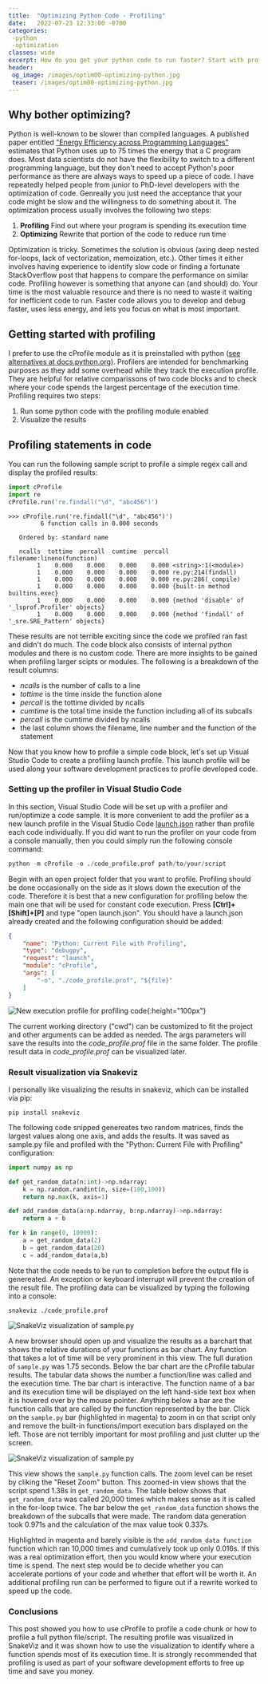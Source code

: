 ```yaml
---
title:  "Optimizing Python Code - Profiling"
date:   2022-07-23 12:33:00 -0700
categories: 
 -python 
 -optimization
classes: wide
excerpt: How do you get your python code to run faster? Start with profiling and follow the following tips.
header:
 og_image: /images/optim00-optimizing-python.jpg
 teaser: /images/optim00-optimizing-python.jpg
---
```


##  Why bother optimizing?

Python is well-known to be slower than compiled languages. A published paper entitled ["Energy Efficiency across Programming Languages"](https://greenlab.di.uminho.pt/wp-content/uploads/2017/10/sleFinal.pdf) estimates that Python uses up to 75 times the energy that a C program does. Most data scientists do not have the flexibility to switch to a different programming language, but they don't need to accept Python's poor performance as there are always ways to speed up a piece of code. I have repeatedly helped people from junior to PhD-level developers with the optimization of code. Genreally you just need the acceptance that your code might be slow and the willingness to do something about it. The optimization process usually involves the following two steps:

1. **Profiling** Find out where your program is spending its execution time
2. **Optimizing** Rewrite that portion of the code to reduce run time

Optimization is tricky. Sometimes the solution is obvious (axing deep nested for-loops, lack of vectorization, memoization, etc.). Other times it either involves having experience to identify slow code or finding a fortunate StackOverflow post that happens to compare the performance on similar code. Profiling however is something that anyone can (and should) do. Your time is the most valuable resource and there is no need to waste it waiting for inefficient code to run. Faster code allows you to develop and debug faster, uses less energy, and lets you focus on what is most important. 

## Getting started with profiling
I prefer to use the cProfile module as it is preinstalled with python ([see alternatives at docs.python.org](https://docs.python.org/3/library/profile.html)). Profilers are intended for benchmarking purposes as they add some overhead while they track the execution profile. They are helpful for relative comparissons of two code blocks and to check where your code spends the largest percentage of the execution time. Profiling requires two steps: 

1. Run some python code with the profiling module enabled
2. Visualize the results


## Profiling statements in code
You can run the following sample script to profile a simple regex call and display the profiled results:

```python
import cProfile
import re
cProfile.run('re.findall("\d", "abc456")')
```

```console
>>> cProfile.run('re.findall("\d", "abc456")')
         6 function calls in 0.000 seconds

   Ordered by: standard name

   ncalls  tottime  percall  cumtime  percall filename:lineno(function)
        1    0.000    0.000    0.000    0.000 <string>:1(<module>)
        1    0.000    0.000    0.000    0.000 re.py:214(findall)
        1    0.000    0.000    0.000    0.000 re.py:286(_compile)
        1    0.000    0.000    0.000    0.000 {built-in method builtins.exec}
        1    0.000    0.000    0.000    0.000 {method 'disable' of '_lsprof.Profiler' objects}
        1    0.000    0.000    0.000    0.000 {method 'findall' of '_sre.SRE_Pattern' objects}
```

These results are not terrible exciting since the code we profiled ran fast and didn't do much. The code block also consists of internal python modules and there is no custom code. There are more insights to be gained when profiling larger scipts or modules. The following is a breakdown of the result columns:
* _ncalls_ is the number of calls to a line
* _tottime_ is the time inside the function alone
* _percall_ is the tottime divided by ncalls
* _cumtime_ is the total time inside the function including all of its subcalls
* _percall_ is the cumtime divided by ncalls
* the last column shows the filename, line number and the function of the statement

Now that you know how to profile a simple code block, let's set up Visual Studio Code to create a profiling launch profile. This launch profile will be used along your software development practices to profile developed code.


### Setting up the profiler in Visual Studio Code
In this section, Visual Studio Code will be set up with a profiler and run/optimize a code sample. 
It is more convenient to add the profiler as a new launch profile in the Visual Studio Code [launch.json](https://code.visualstudio.com/docs/cpp/launch-json-reference) rather than profile each code individually. If you did want to run the profiler on your code from a console manually, then you could simply run the following console command:

```python
python -m cProfile -o ./code_profile.prof path/to/your/script
```

Begin with an open project folder that you want to profile. Profiling should be done occasionally on the side as it slows down the execution of the code. Therefore it is best that a new configuration for profiling below the main one that will be used for constant code execution. Press __[Ctrl]+[Shift]+[P]__ and type "open launch.json". You should have a launch.json already created and the following configuration should be added:

```json
{
	"name": "Python: Current File with Profiling",
	"type": "debugpy",
	"request": "launch",
	"module": "cProfile",
	"args": [
		"-o", "./code_profile.prof", "${file}"
	]
}
```
  ![New execution profile for profiling code](/images/optim00-vscode.png){:height="100px"} 

The current working directory ("cwd") can be customized to fit the project and other arguments can be added as needed.
The args parameters will save the results into the _code_profile.prof_ file in the same folder. The profile result data in _code_profile.prof_ can be visualized later.


### Result visualization via Snakeviz
I personally like visualizing the results in snakeviz, which can be installed via pip:
```console
pip install snakeviz
```

The following code snipped genereates two random matrices, finds the largest values along one axis, and adds the results. It was saved as sample.py file and profiled with the "Python: Current File with Profiling" configuration:
```python
import numpy as np

def get_random_data(n:int)->np.ndarray:
    k = np.random.randint(n, size=(100,100))
    return np.max(k, axis=1)

def add_random_data(a:np.ndarray, b:np.ndarray)->np.ndarray:
    return a + b

for k in range(0, 10000):
    a = get_random_data(2)
    b = get_random_data(20)
    c = add_random_data(a,b)
```

Note that the code needs to be run to completion before the output file is genereated. An exception or keyboard interrupt will prevent the creation of the result file. The profiling data can  be visualized by typing the following into a console:
```console
snakeviz ./code_profile.prof
```

  ![SnakeViz visualization of sample.py](/images/optim00-snakeviz_00.png)

A new browser should open up and visualize the results as a barchart that shows the relative durations of your functions as bar chart. Any function that takes a lot of time will be very prominent in this view. The full duration of ```sample.py``` was 1.75 seconds. Below the bar chart are the cProfile tabular results. The tabular data shows the number a function/line was called and the execution time. The bar chart is interactive. The function name of a bar and its execution time will be displayed on the left hand-side text box when it is hovered over by the mouse pointer. Anything below a bar are the function calls that are called by the function represented by the bar. Click on the ```sample.py``` bar (highlighted in magenta) to zoom in on that script only and remove the built-in functions/import execution bars displayed on the left. Those are not terribly important for most profiling and just clutter up the screen.

  ![SnakeViz visualization of sample.py](/images/optim00-snakeviz_01.png)

This view shows the ```sample.py``` function calls. The zoom level can be reset by cliking the "Reset Zoom" button. This zoomed-in view shows that the script spend 1.38s in ```get_random_data```. The table below shows that ```get_random_data``` was called 20,000 times which makes sense as it is called in the for-loop twice. The bar below the ```get_random_data``` function shows the breakdown of the subcalls that were made. The random data generation took 0.971s and the calculation of the max value took 0.337s. 

Highlighted in magenta and barely visible is the ```add_random_data function``` function which ran 10,000 times and cumulatively took up only 0.016s. If this was a real optimization effort, then you would know where your execution time is spend. The next step would be to decide whether you can accelerate portions of your code and whether that effort will be worth it. An additional profiling run can be performed to figure out if a rewrite worked to speed up the code.

### Conclusions
This post showed you how to use cProfile to profile a code chunk or how to profile a full python file/script. The resulting profile was visualized in SnakeViz and it was shown how to use the visualization to identify where a function spends most of its execution time. It is strongly recommended that profiling is used as part of your software development efforts to free up time and save you money.
